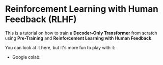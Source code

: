 # Reinforcement Learning with Human Feedback (RLHF)

This is a tutorial on how to train a **Decoder-Only Transformer** from scratch using **Pre-Training** and **Reinforcement Learning with Human Feedback**.

You can look at it here, but it's more fun to play with it:

- Google colab: 

